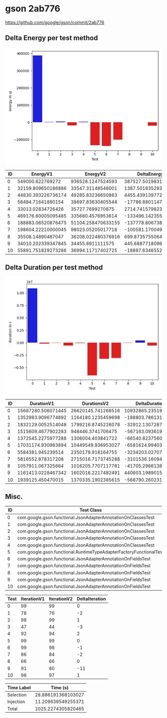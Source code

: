 # gson 2ab776


https://github.com/google/gson/commit/2ab776



## Delta Energy per test method

![](./gson_delta_energy_0_v.png)


| ID | EnergyV1 | EnergyV2 | DeltaEnergy |
| --- | --- | --- | --- |
| 0 | 549000.622769272 | 936528.1247524593 | 387527.5019831874 |
| 1 | 32159.809650186886 | 33547.31148548001 | 1387.501835293122 |
| 2 | 44830.393226736174 | 49285.83236650863 | 4455.439139772454 |
| 3 | 56484.71641880154 | 38697.83630405544 | -17786.880114746098 |
| 4 | 33013.02834726426 | 35727.7699270875 | 2714.7415798232396 |
| 5 | 469176.60005095485 | 335680.4576953614 | -133496.14235559345 |
| 6 | 188883.06520876475 | 51104.258470633155 | -137778.8067381316 |
| 7 | 198604.22210000045 | 98023.05205017718 | -100581.17004982327 |
| 8 | 35508.14890487047 | 36208.022480376916 | 699.8735755064481 |
| 9 | 34010.202339347845 | 34455.8911111575 | 445.688771809655 |
| 10 | 55891.751829273286 | 36994.11717402725 | -18897.634655246038 |

## Delta Duration per test method

![](./gson_delta_duration_0_v.png)


| ID | DurationV1 | DurationsV2 | DeltaDuration |
| --- | --- | --- | --- |
| 0 | 15687280.506071445 | 26620145.741268516 | 10932865.235197071 |
| 1 | 1352983.9096774892 | 1164180.1235459698 | -188803.78613151936 |
| 2 | 1832129.0052514048 | 1799216.8745226078 | -32912.130728797056 |
| 3 | 1515609.4677902283 | 948446.3741706475 | -567163.0936195808 |
| 4 | 1372545.2275977288 | 1306004.403841722 | -66540.82375600678 |
| 5 | 17031174.930983894 | 10449549.936953027 | -6581624.994030867 |
| 6 | 5584381.945239514 | 2350178.918164755 | -3234203.027074759 |
| 7 | 5816552.878317208 | 2715016.7173745288 | -3101536.1609426793 |
| 8 | 1057911.067325664 | 1016205.7707117781 | -41705.296613885905 |
| 9 | 1161413.0228467342 | 1602016.2217482491 | 440603.198901515 |
| 10 | 1939125.450470015 | 1370335.1902385615 | -568790.2602314535 |

## Misc.

| ID | Test Class | Test Method |
| --- | --- | --- |
| 0 | com.google.gson.functional.JsonAdapterAnnotationOnClassesTest | testJsonAdapterInvoked |
| 1 | com.google.gson.functional.JsonAdapterAnnotationOnClassesTest | testRegisteredDeserializerOverridesJsonAdapter |
| 2 | com.google.gson.functional.JsonAdapterAnnotationOnClassesTest | testRegisteredSerializerOverridesJsonAdapter |
| 3 | com.google.gson.functional.JsonAdapterAnnotationOnClassesTest | testIncorrectTypeAdapterFails |
| 4 | com.google.gson.functional.JsonAdapterAnnotationOnClassesTest | testJsonAdapterFactoryInvoked |
| 5 | com.google.gson.functional.RuntimeTypeAdapterFactoryFunctionalTest | testSubclassesAutomaticallySerialzed |
| 6 | com.google.gson.functional.JsonAdapterAnnotationOnFieldsTest | testClassAnnotationAdapterFactoryTakesPrecedenceOverDefault |
| 7 | com.google.gson.functional.JsonAdapterAnnotationOnFieldsTest | testClassAnnotationAdapterTakesPrecedenceOverDefault |
| 8 | com.google.gson.functional.JsonAdapterAnnotationOnFieldsTest | testFieldAnnotationTakesPrecedenceOverClassAnnotation |
| 9 | com.google.gson.functional.JsonAdapterAnnotationOnFieldsTest | testJsonAdapterInvokedOnlyForAnnotatedFields |
| 10 | com.google.gson.functional.JsonAdapterAnnotationOnFieldsTest | testFieldAnnotationTakesPrecedenceOverRegisteredTypeAdapter |




| Test | IterationV1 | IterationV2 | DeltaIteration |
| --- | --- | --- | --- |
| 0 | 99 | 99 | 0 |
| 1 | 78 | 76 | -2 |
| 2 | 98 | 99 | 1 |
| 3 | 47 | 44 | -3 |
| 4 | 92 | 94 | 2 |
| 5 | 99 | 99 | 0 |
| 6 | 99 | 98 | -1 |
| 7 | 86 | 84 | -2 |
| 8 | 66 | 66 | 0 |
| 9 | 91 | 80 | -11 |
| 10 | 96 | 97 | 1 |



| Time Label | Time (s) |
| --- | --- |
| Selection | 28.886191368103027 |
| Injection | 11.209639549255371 |
| Total | 1025.2274305820465 |


